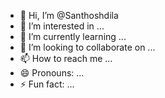 - 👋 Hi, I’m @Santhoshdila
- 👀 I’m interested in ...
- 🌱 I’m currently learning ...
- 💞️ I’m looking to collaborate on ...
- 📫 How to reach me ...
- 😄 Pronouns: ...
- ⚡ Fun fact: ...

<!---
Santhoshdila/Santhoshdila is a ✨ special ✨ repository because its `README.md` (this file) appears on your GitHub profile.
You can click the Preview link to take a look at your changes.
--->
